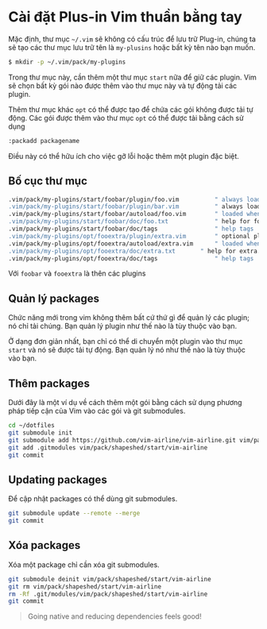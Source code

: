 # Cài đặt Plus-in Vim thuần bằng tay
Mặc định, thư mục `~/.vim` sẽ không có cấu trúc để lưu trữ Plug-in, chúng ta sẽ tạo các thư mục lưu trữ tên là `my-plusins` hoặc bất kỳ tên nào bạn muốn.
```bash
$ mkdir -p ~/.vim/pack/my-plugins
```
Trong thư mục này, cần thêm một thư mục `start` nữa để giữ các plugin. Vim sẽ chọn bất kỳ gói nào được thêm vào thư mục này và tự động tải các plugin.

Thêm thư mục khác `opt` có thể được tạo để chứa các gói không được tải tự động. Các gói được thêm vào thư mục `opt` có thể được tải bằng cách sử dụng

```bash
:packadd packagename
```
Điều này có thể hữu ích cho việc gỡ lỗi hoặc thêm một plugin đặc biệt.

## Bố cục thư mục

```bash
.vim/pack/my-plugins/start/foobar/plugin/foo.vim    	  " always loaded, defines commands
.vim/pack/my-plugins/start/foobar/plugin/bar.vim    	  " always loaded, defines commands
.vim/pack/my-plugins/start/foobar/autoload/foo.vim  	  " loaded when foo command used
.vim/pack/my-plugins/start/foobar/doc/foo.txt       	  " help for foo.vim
.vim/pack/my-plugins/start/foobar/doc/tags          	  " help tags
.vim/pack/my-plugins/opt/fooextra/plugin/extra.vim  	  " optional plugin, defines commands
.vim/pack/my-plugins/opt/fooextra/autoload/extra.vim      " loaded when extra command used
.vim/pack/my-plugins/opt/fooextra/doc/extra.txt  	  " help for extra.vim
.vim/pack/my-plugins/opt/fooextra/doc/tags  	          " help tags
```
Với `foobar` và `fooextra` là thên các plugins

## Quản lý packages
Chức năng mới trong vim không thêm bất cứ thứ gì để quản lý các plugin; nó chỉ tải chúng. Bạn quản lý plugin như thế nào là tùy thuộc vào bạn.

Ở dạng đơn giản nhất, bạn chỉ có thể di chuyển một plugin vào thư mục `start` và nó sẽ được tải tự động. Bạn quản lý nó như thế nào là tùy thuộc vào bạn.

## Thêm packages
Dưới đây là một ví dụ về cách thêm một gói bằng cách sử dụng phương pháp tiếp cận của Vim vào các gói và git submodules.
```bash
cd ~/dotfiles
git submodule init
git submodule add https://github.com/vim-airline/vim-airline.git vim/pack/shapeshed/start/vim-airline
git add .gitmodules vim/pack/shapeshed/start/vim-airline
git commit
```

## Updating packages
Để cập nhật packages có thể dùng git submodules.
```bash
git submodule update --remote --merge
git commit
```

## Xóa packages
Xóa một package chỉ cần xóa git submodules.
```bash
git submodule deinit vim/pack/shapeshed/start/vim-airline
git rm vim/pack/shapeshed/start/vim-airline
rm -Rf .git/modules/vim/pack/shapeshed/start/vim-airline
git commit
```

> Going native and reducing dependencies feels good!
